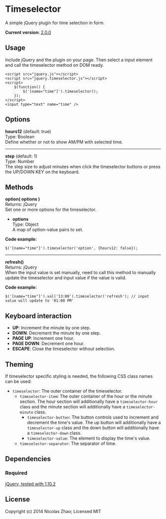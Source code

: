 # Timeselector

A simple jQuery plugin for time selection in form.

**Current version:** [2.0.0](https://github.com/nicolaszhao/timeselector/archive/v2.0.0.tar.gz)

## Usage
Include jQuery and the plugin on your page. Then select a input element and call the timeselector method on DOM ready.

	<script src="jquery.js"></script>
	<script src="jquery.timeselector.js"></script>
	<script>
		$(function() {
			$('[name="time"]').timeselector();
		});
	</script>
	<input type="text" name="time" />
	
## Options
**hours12** (default: true)   
Type: Boolean   
Define whether or not to show AM/PM with selected time.

***

**step** (default: 1)   
Type: Number   
The step size to adjust minutes when click the timeselector buttons or press the UP/DOWN KEY on the keyboard.

## Methods
**option( options )**  
Returns: jQuery   
Set one or more options for the timeselector.
	
* **options**   
	Type: Object   
	A map of option-value pairs to set.
	
**Code example:**
	
	$('[name="time"]').timeselector('option', {hours12: false});

***

**refresh()**   
Returns: jQuery   
When the input value is set manually, need to call this method to manually update the timeselector and input value if the value is valid.

**Code example:**
	
	$('[name="time"]').val('13:00').timeselector('refresh'); // input value will update to '01:00 PM'

## Keyboard interaction
* **UP**: Increment the minute by one step.
* **DOWN**: Decrement the minute by one step.
* **PAGE UP**: Increment one hour.
* **PAGE DOWN**: Decrement one hour.
* **ESCAPE**: Close the timeselector without selection.
	
## Theming
If timeselector specific styling is needed, the following CSS class names can be used:
* `timeselector`: The outer container of the timeselector.
	* `timeselector-item`: The outer container of the hour or the minute section. The hour section will additionally have a `timeselector-hour` class and the minute section will additionally have a `timeselector-minute` class. 
		* `timeselector-button`: The button controls used to increment and decrement the time's value. The up button will additionally have a `timeselector-up` class and the down button will additionally have a `timeselector-down` class.
		* `timeselector-value`: The element to display the time's value.
	* `timeselector-separator`: The separator of time.

## Dependencies
### Required
[jQuery, tested with 1.10.2](http://jquery.com)

## License
Copyright (c) 2014 Nicolas Zhao; Licensed MIT
